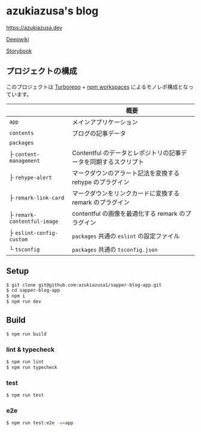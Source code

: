 # azukiazusa's blog

https://azukiazusa.dev

[Deepwiki](https://deepwiki.com/azukiazusa1/sapper-blog-app)

[Storybook](https://azukiazusa1.github.io/sapper-blog-app/)

## プロジェクトの構成

このプロジェクトは [Turborepo](https://turborepo.org/) + [npm workspaces](https://docs.npmjs.com/cli/v9/using-npm/workspaces/) によるモノレポ構成となっています。

|                          | 概要                                         |
| ------------------------ | -------------------------------------------- |
| `app`                    | メインアプリケーション                                             |
| `contents`               | ブログの記事データ |
| `packages`               |                                              |
| ├ `content-management`               | Contentful のデータとレポジトリの記事データを同期するスクリプト |
| ├ `rehype-alert`| マークダウンのアラート記法を変換する rehype のプラグイン |
| ├ `remark-link-card`| マークダウンをリンクカードに変換する remark のプラグイン |
| ├ `remark-contentful-image` | contentful の画像を最適化する remark のプラグイン |
| ├ `eslint-config-custom` | `packages` 共通の `eslint` の設定ファイル                      |
| └ `tsconfig`             | `packages` 共通の `tsconfig.json`                              |

## Setup

```sh
$ git clone git@github.com:azukiazusa1/sapper-blog-app.git
$ cd sapper-blog-app
$ npm i
$ npm run dev
```

## Build

```sh
$ npm run build
```

### lint & typecheck

```sh
$ npm run lint
$ npm run typecheck
```

### test

```sh
$ npm run test
```

### e2e

```sh
$ npm run test:e2e -w=app
```
